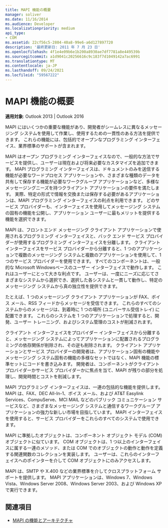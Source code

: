 ```yaml
---
title: MAPI 機能の概要
manager: soliver
ms.date: 11/16/2014
ms.audience: Developer
ms.localizationpriority: medium
api_type:
- COM
ms.assetid: 22cf56c5-2804-40a8-99e6-a6d127897720
description: '最終更新日: 2011 年 7 月 23 日'
ms.openlocfilehash: 4f1e4e09b6e1b200a8930ae7df7781a8e449539b
ms.sourcegitcommit: a1d9041c20256616c9c183f7d1049142a7ac6991
ms.translationtype: MT
ms.contentlocale: ja-JP
ms.lasthandoff: 09/24/2021
ms.locfileid: "59567222"
---
```

# <a name="mapi-feature-overview"></a>MAPI 機能の概要
 
**適用対象**: Outlook 2013 | Outlook 2016 
  
MAPI にはいくつかの重要な機能があり、開発者がシームレスに異なるメッセージング システムを使用して作業し、使用するための一貫性のある方法を提供できます。 これらの機能には、包括的でオープンなプログラミング インターフェイス、業界標準のサポートが含まれます。 
  
MAPI はオープン プログラミング インターフェイスなので、一般的な方法でサービスを提供し、ユーザーは現在および将来必要なカスタマイズを追加できます。 MAPI プログラミング インターフェイスは、ドキュメントのみを送信する機能が必要なワードプロセス アプリケーションや、さまざまな種類のデータを共有して保存する機能が必要なワークグループ アプリケーションなど、多様なメッセージングニーズを持つクライアント アプリケーションの要件を満たします。 実際、特定の形式で情報を交換または保存する必要があるアプリケーションは、MAPI プログラミング インターフェイスの利点を利用できます。 どのサービス プロバイダーも、インターフェイスを使用してメッセージング システムの固有の機能を公開し、アプリケーション ユーザーに最もメリットを提供する機能を選択できます。
  
MAPI は、フロントエンド メッセージング クライアント アプリケーションで使用されるプログラミング インターフェイスと、バック エンド サービス プロバイダーが使用するプログラミング インターフェイスを分離します。 クライアント インターフェイスをサービス プロバイダーから分離すると、1 つのアプリケーションで複数のメッセージング システムと複数のアプリケーションを使用して、1 つのサービス プロバイダーを使用できます。 すべてのコンポーネントは、一般的な Microsoft Windowsベースのユーザー インターフェイスで動作します。 これはユーザーにとって大きな利点です。 ユーザーは、一度にニーズに応じてさまざまなシステムから選択でき、選択した各システムと一貫して動作し、特定のメッセージング システムから真の独立性を提供できます。 
  
たとえば、1 つのメッセージング クライアント アプリケーションが FAX、ボイス メール、RSS フィードからメッセージを受信できます。 これらのすべてのシステムからのメッセージは、到着時に 1 つの場所 (ユニバーサル受信トレイ) に配置できます。 これらのシステムを 1 つのアプリケーションで処理すると、開発、ユーザー トレーニング、およびシステム管理のコストが削減されます。 
  
クライアント インターフェイスをプロバイダー インターフェイスから分離すると、メッセージング システムによってアプリケーションに配置されるプログラミングの依存関係が削除され、その逆も削除されます。 クライアント アプリケーションとサービス プロバイダーの開発者は、アプリケーション固有の機能やメッセージング システム固有の機能の多様なセットではなく、MAPI 機能の標準セットにコードを書き込みます。 開発者は、コンポーネントがクライアントプロバイダーかサービス プロバイダーかに焦点を当て、MAPI が残りの部分を処理し、開発時間とコストを削減します。
  
MAPI プログラミング インターフェイスは、一連の包括的な機能を提供します。 MAPI は、FAX、DEC All-In-1、ボイス メール、および AT&T Easylink Services、CompuServe、MCI MAIL などのパブリック コミュニケーション サービスなど、さまざまなメッセージング システムと通信するワークグループ アプリケーションの強力な新しい市場を目指しています。 MAPI インターフェイスを使用すると、サービス プロバイダーをこれらのすべてのシステムで使用できます。 
  
MAPI に準拠したオブジェクトは、コンポーネント オブジェクト モデル (COM) オブジェクトに似ています。 COM オブジェクトは、1 つ以上のインターフェイスに属する一連のメソッド、または COM でのオブジェクトの動作と動作を定義する関連関数のコレクションを実装します。 ユーザーは、これらのインターフェイスへのポインターを介して COM オブジェクトにのみアクセスします。
  
MAPI は、SMTP や X.400 などの業界標準を介してクロスプラットフォーム サポートを提供します。 MAPI アプリケーションは、Windows 7、Windows Vista、Windows Server 2008、Windows Server 2003、および Windows XP で実行できます。 
  
## <a name="see-also"></a>関連項目

- [MAPI の機能とアーキテクチャ](mapi-features-and-architecture.md)

